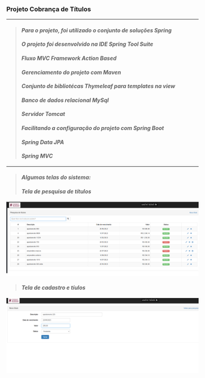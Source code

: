 ### Projeto Cobrança de Títulos
---
> #### *Para o projeto, foi utilizado o conjunto de soluções Spring*
> #### *O projeto foi desenvolvido na IDE Spring Tool Suite*
> #### *Fluxo MVC Framework Action Based*
> #### *Gerenciamento do projeto com Maven*
> #### *Conjunto de bibliotécas Thymeleaf para templates na view*
> #### *Banco de dados relacional MySql*
> #### *Servidor Tomcat*
> #### *Facilitando a configuração do projeto com Spring Boot*
> #### *Spring Data JPA*
> #### *Spring MVC*

---

> #### *Algumas telas do sistema:* 
> 
> #### *Tela de pesquisa de títulos*

![Tela de pesquisa](https://github.com/andreitoledo/cobranca/blob/main/src/main/resources/static/images/tela-pequisa.png)

>
> #### *Tela de cadastro e tíulos*
 
![Tela de cadastro](https://github.com/andreitoledo/cobranca/blob/main/src/main/resources/static/images/tela-cadastro-titulos.png)
